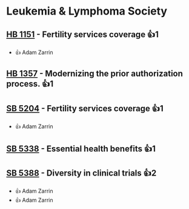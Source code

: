 # Leukemia & Lymphoma Society

## [HB 1151](/bill/2023-24/hb/1151/) - Fertility services coverage 👍1  
* 👍 Adam Zarrin

## [HB 1357](/bill/2023-24/hb/1357/) - Modernizing the prior authorization process. 👍1  

## [SB 5204](/bill/2023-24/sb/5204/) - Fertility services coverage 👍1  
* 👍 Adam Zarrin

## [SB 5338](/bill/2023-24/sb/5338/) - Essential health benefits 👍1  

## [SB 5388](/bill/2023-24/sb/5388/) - Diversity in clinical trials 👍2  
* 👍 Adam Zarrin
* 👍 Adam Zarrin